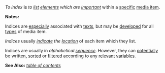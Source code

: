 *To index* is *to [list](https://github.com/gcassel/Modular-Organization-Terminology/blob/master/terms/list.md) [elements](https://github.com/gcassel/Modular-Organization-Terminology/blob/master/terms/element.md) which are [important](https://github.com/gcassel/Modular-Organization-Terminology/blob/master/terms/importance.md)* within a [specific](https://github.com/gcassel/Modular-Organization-Terminology/blob/master/terms/specific.md) [media item](https://github.com/gcassel/Modular-Organization-Terminology/blob/master/terms/media-item.md).
		
**Notes:** 
		
Indices are [especially](https://github.com/gcassel/Modular-Organization-Terminology/blob/master/terms/specialize.md) associated with [texts](https://github.com/gcassel/Modular-Organization-Terminology/blob/master/terms/text.md), but may be [developed](https://github.com/gcassel/Modular-Organization-Terminology/blob/master/terms/develop.md) for all [types](https://github.com/gcassel/Modular-Organization-Terminology/blob/master/terms/type.md) of media item.
		
*Indices* usually *[indicate](https://github.com/gcassel/Modular-Organization-Terminology/blob/master/terms/indicate.md) the [location](https://github.com/gcassel/Modular-Organization-Terminology/blob/master/terms/location.md)* of each item which they list.
		
Indices are usually in *alphabetical [sequence](https://github.com/gcassel/Modular-Organization-Terminology/blob/master/terms/sequence.md)*.   However, they can [potentially](https://github.com/gcassel/Modular-Organization-Terminology/blob/master/terms/potential.md) be written, [sorted](https://github.com/gcassel/Modular-Organization-Terminology/blob/master/terms/sort.md) or [filtered](https://github.com/gcassel/Modular-Organization-Terminology/blob/master/terms/filter.md) according to any [relevant](https://github.com/gcassel/Modular-Organization-Terminology/blob/master/terms/relevance.md) [variables](https://github.com/gcassel/Modular-Organization-Terminology/blob/master/terms/variable.md).
		
**See Also:**  *[table of contents](https://github.com/gcassel/Modular-Organization-Terminology/blob/master/compound-terms/table-of-contents.md)*
